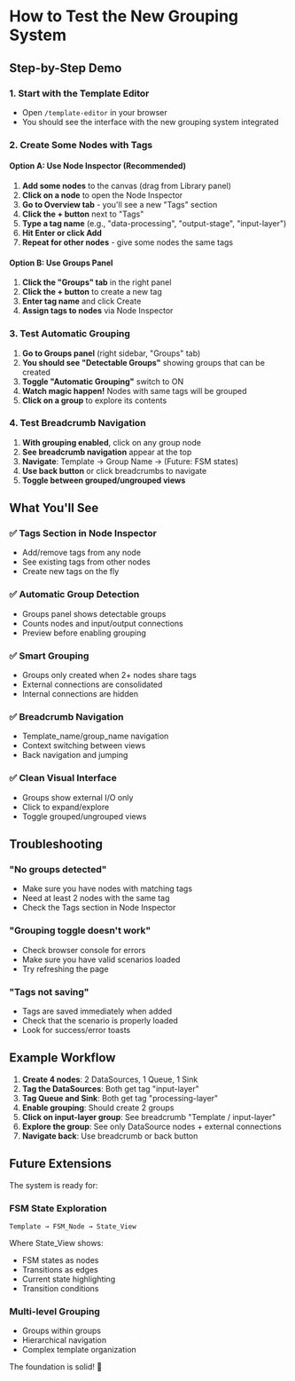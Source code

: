 # How to Test the New Grouping System

## Step-by-Step Demo

### 1. **Start with the Template Editor**
- Open `/template-editor` in your browser
- You should see the interface with the new grouping system integrated

### 2. **Create Some Nodes with Tags**

#### Option A: Use Node Inspector (Recommended)
1. **Add some nodes** to the canvas (drag from Library panel)
2. **Click on a node** to open the Node Inspector
3. **Go to Overview tab** - you'll see a new "Tags" section
4. **Click the + button** next to "Tags"
5. **Type a tag name** (e.g., "data-processing", "output-stage", "input-layer")
6. **Hit Enter or click Add**
7. **Repeat for other nodes** - give some nodes the same tags

#### Option B: Use Groups Panel
1. **Click the "Groups" tab** in the right panel
2. **Click the + button** to create a new tag
3. **Enter tag name** and click Create
4. **Assign tags to nodes** via Node Inspector

### 3. **Test Automatic Grouping**

1. **Go to Groups panel** (right sidebar, "Groups" tab)
2. **You should see "Detectable Groups"** showing groups that can be created
3. **Toggle "Automatic Grouping"** switch to ON
4. **Watch magic happen!** Nodes with same tags will be grouped
5. **Click on a group** to explore its contents

### 4. **Test Breadcrumb Navigation**

1. **With grouping enabled**, click on any group node
2. **See breadcrumb navigation** appear at the top
3. **Navigate**: Template → Group Name → (Future: FSM states)
4. **Use back button** or click breadcrumbs to navigate
5. **Toggle between grouped/ungrouped views**

## What You'll See

### ✅ **Tags Section in Node Inspector**
- Add/remove tags from any node
- See existing tags from other nodes
- Create new tags on the fly

### ✅ **Automatic Group Detection**
- Groups panel shows detectable groups
- Counts nodes and input/output connections
- Preview before enabling grouping

### ✅ **Smart Grouping**
- Groups only created when 2+ nodes share tags
- External connections are consolidated
- Internal connections are hidden

### ✅ **Breadcrumb Navigation**
- Template_name/group_name navigation
- Context switching between views
- Back navigation and jumping

### ✅ **Clean Visual Interface**
- Groups show external I/O only
- Click to expand/explore
- Toggle grouped/ungrouped views

## Troubleshooting

### "No groups detected"
- Make sure you have nodes with matching tags
- Need at least 2 nodes with the same tag
- Check the Tags section in Node Inspector

### "Grouping toggle doesn't work"
- Check browser console for errors
- Make sure you have valid scenarios loaded
- Try refreshing the page

### "Tags not saving"
- Tags are saved immediately when added
- Check that the scenario is properly loaded
- Look for success/error toasts

## Example Workflow

1. **Create 4 nodes**: 2 DataSources, 1 Queue, 1 Sink
2. **Tag the DataSources**: Both get tag "input-layer"
3. **Tag Queue and Sink**: Both get tag "processing-layer"
4. **Enable grouping**: Should create 2 groups
5. **Click on input-layer group**: See breadcrumb "Template / input-layer"
6. **Explore the group**: See only DataSource nodes + external connections
7. **Navigate back**: Use breadcrumb or back button

## Future Extensions

The system is ready for:

### **FSM State Exploration**
```
Template → FSM_Node → State_View
```

Where State_View shows:
- FSM states as nodes
- Transitions as edges
- Current state highlighting
- Transition conditions

### **Multi-level Grouping**
- Groups within groups
- Hierarchical navigation
- Complex template organization

The foundation is solid! 🎉